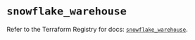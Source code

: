# `snowflake_warehouse`

Refer to the Terraform Registry for docs: [`snowflake_warehouse`](https://registry.terraform.io/providers/snowflake-labs/snowflake/0.84.1/docs/resources/warehouse).
